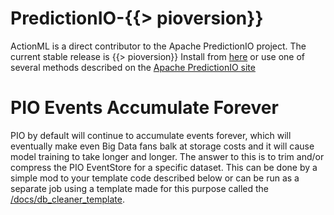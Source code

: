 # PredictionIO-{{> pioversion}}

ActionML is a direct contributor to the Apache PredictionIO project. The current stable release is {{> pioversion}} Install from [here](/docs/install) or use one of several methods described on the [Apache PredictionIO site](http://predictionio.incubator.apache.org/install/)

# PIO Events Accumulate Forever

PIO by default will continue to accumulate events forever, which will eventually make even Big Data fans balk at storage costs and it will cause model training to take longer and longer. The answer to this is to trim and/or compress the PIO EventStore for a specific dataset. This can be done by a simple mod to your template code described below or can be run as a separate job using a template made for this purpose called the [/docs/db_cleaner_template]().

